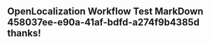 <properties
ms.topic="hero-topic"
ms.test1="hero-topic"
ms.test2="test"/>

## OpenLocalization Workflow Test MarkDown 458037ee-e90a-41af-bdfd-a274f9b4385d thanks!
